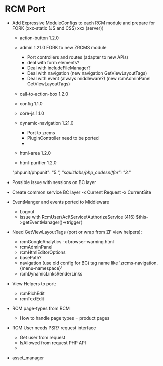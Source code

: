 RCM Port
========

- Add Expressive ModuleConfigs to each RCM module and prepare for 
  FORK (xxx-static (JS and CSS) xxx (server))
  
    - action-button 1.2.0
    - admin 1.21.0 FORK to new ZRCMS module
        - Port controllers and routes (adapter to new APIs)
        - deal with form elements?
        - Deal with includeFileManager?
        - Deal with navigation (new navigation GetViewLayoutTags)
        - Deal with event (always middleware?) (new rcmAdminPanel GetViewLayoutTags)
    - call-to-action-box 1.2.0
    - config 1.1.0
    - core-js 1.1.0
    - dynamic-navigation 1.21.0
        - Port to zrcms
        - PluginController need to be ported
        - 
    
    
    - html-area 1.2.0
    - html-purifier 1.2.0
    
    
    
    "phpunit/phpunit": "5.*",
    "squizlabs/php_codesniffer": "3.*"
        
- Possible issue with sessions on BC layer

- Create common service BC layer
    -x Current Request
    -x CurrentSite
    
- EventManger and events ported to Middleware
    - Logout
    - issue with RcmUser\Acl\Service\AuthorizeService (416) $this->getEventManager()->trigger(
    
- Need GetViewLayoutTags (port or wrap from ZF view helpers):
    - rcmGoogleAnalytics
    -x browser-warning.html
    - rcmAdminPanel
    - rcmHtmlEditorOptions
    - basePath?
    - navigation (use old config for BC) tag name like 'zrcms-navigation.{menu-namespace}'
    - rcmDynamicLinksRenderLinks
    
- View Helpers to port:
    - rcmRichEdit
    - rcmTextEdit

- RCM page-types from RCM
    - How to handle page types = product pages

- RCM User needs PSR7 request interface
    - Get user from request
    - IsAllowed from request PHP API 
    -

- asset_manager
